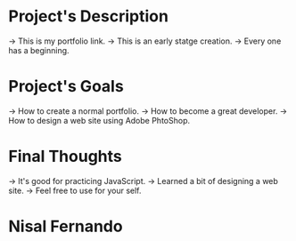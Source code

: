 # Project's Description
 -> This is my portfolio link.
 -> This is an early statge creation.
 -> Every one has a beginning.
 
# Project's Goals
 -> How to create a normal portfolio.
 -> How to become a great developer.
 -> How to design a web site using Adobe PhtoShop.
 
# Final Thoughts
 -> It's good for practicing JavaScript.
 -> Learned a bit of designing a web site.
 -> Feel free to use for your self.
 
# Nisal Fernando
